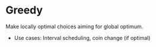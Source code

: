 # Greedy
Make locally optimal choices aiming for global optimum.
- Use cases: Interval scheduling, coin change (if optimal)
